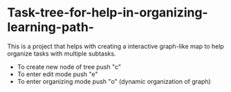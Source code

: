 # Task-tree-for-help-in-organizing-learning-path-

This is a project that helps with creating a interactive graph-like map to help organize tasks with multiple subtasks.
* To create new node of tree push "c"
* To enter edit mode push "e"
* To enter organizing mode push "o" (dynamic organization of graph)
